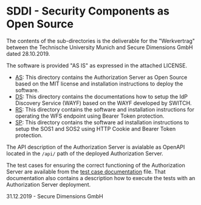 # SDDI - Security Components as Open Source
The contents of the sub-directories is the deliverable for the "Werkvertrag" between the Technische University Munich and Secure Dimensions GmbH dated 28.10.2019.

The software is provided "AS IS" as expressed in the attached LICENSE.

* [AS](AS/authorization-server/README.md): This directory contains the Authorization Server as Open Source based on the MIT license and installation instructions to deploy the software.
* [DS](DS/README.md): This directory contains the documentations how to setup the IdP Discovery Service (WAYF) based on the WAYF developed by SWITCH.
* [RS](RS/README.md): This directory contains the software and installation instructions for operating the WFS endpoint using Bearer Token protection.
* [SP](SP/README.md): This directory contains the software ad installation instructions to setup the SOS1 and SOS2 using HTTP Cookie and Bearer Token protection.

The API description of the Authorization Server is avialable as OpenAPI located in the `/api/` path of the deployed Authorization Server.

The test cases for ensuring the correct functioning of the Authorization Server are available from the [test case documentation](AS/authorization-server/test/AS/TEST.md) file. That documentation also contains a description how to execute the tests with an Authorization Server deployment.


31.12.2019 - Secure Dimensions GmbH

